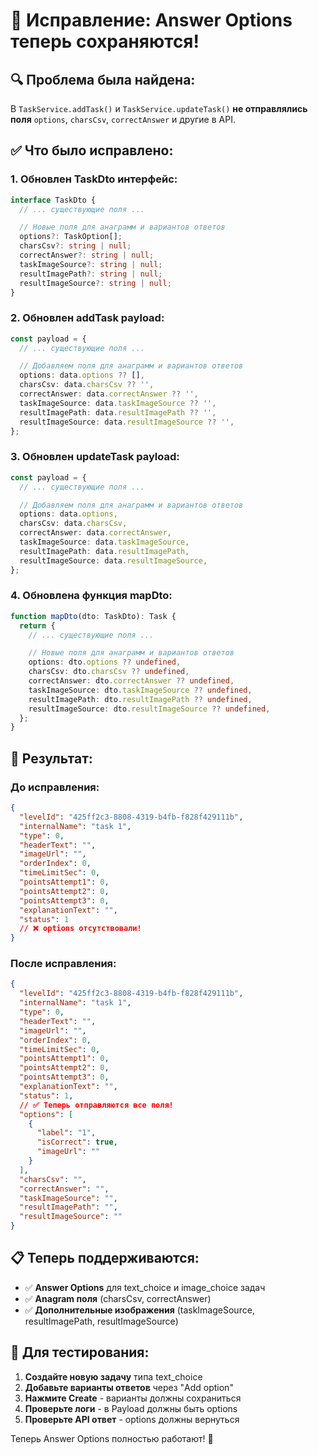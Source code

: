 # 🎯 Исправление: Answer Options теперь сохраняются!

## 🔍 **Проблема была найдена:**

В `TaskService.addTask()` и `TaskService.updateTask()` **не отправлялись поля** `options`, `charsCsv`, `correctAnswer` и другие в API.

## ✅ **Что было исправлено:**

### **1. Обновлен TaskDto интерфейс:**

```typescript
interface TaskDto {
  // ... существующие поля ...

  // Новые поля для анаграмм и вариантов ответов
  options?: TaskOption[];
  charsCsv?: string | null;
  correctAnswer?: string | null;
  taskImageSource?: string | null;
  resultImagePath?: string | null;
  resultImageSource?: string | null;
}
```

### **2. Обновлен addTask payload:**

```typescript
const payload = {
  // ... существующие поля ...

  // Добавляем поля для анаграмм и вариантов ответов
  options: data.options ?? [],
  charsCsv: data.charsCsv ?? '',
  correctAnswer: data.correctAnswer ?? '',
  taskImageSource: data.taskImageSource ?? '',
  resultImagePath: data.resultImagePath ?? '',
  resultImageSource: data.resultImageSource ?? '',
};
```

### **3. Обновлен updateTask payload:**

```typescript
const payload = {
  // ... существующие поля ...

  // Добавляем поля для анаграмм и вариантов ответов
  options: data.options,
  charsCsv: data.charsCsv,
  correctAnswer: data.correctAnswer,
  taskImageSource: data.taskImageSource,
  resultImagePath: data.resultImagePath,
  resultImageSource: data.resultImageSource,
};
```

### **4. Обновлена функция mapDto:**

```typescript
function mapDto(dto: TaskDto): Task {
  return {
    // ... существующие поля ...

    // Новые поля для анаграмм и вариантов ответов
    options: dto.options ?? undefined,
    charsCsv: dto.charsCsv ?? undefined,
    correctAnswer: dto.correctAnswer ?? undefined,
    taskImageSource: dto.taskImageSource ?? undefined,
    resultImagePath: dto.resultImagePath ?? undefined,
    resultImageSource: dto.resultImageSource ?? undefined,
  };
}
```

## 🚀 **Результат:**

### **До исправления:**

```json
{
  "levelId": "425ff2c3-8808-4319-b4fb-f828f429111b",
  "internalName": "task 1",
  "type": 0,
  "headerText": "",
  "imageUrl": "",
  "orderIndex": 0,
  "timeLimitSec": 0,
  "pointsAttempt1": 0,
  "pointsAttempt2": 0,
  "pointsAttempt3": 0,
  "explanationText": "",
  "status": 1
  // ❌ options отсутствовали!
}
```

### **После исправления:**

```json
{
  "levelId": "425ff2c3-8808-4319-b4fb-f828f429111b",
  "internalName": "task 1",
  "type": 0,
  "headerText": "",
  "imageUrl": "",
  "orderIndex": 0,
  "timeLimitSec": 0,
  "pointsAttempt1": 0,
  "pointsAttempt2": 0,
  "pointsAttempt3": 0,
  "explanationText": "",
  "status": 1,
  // ✅ Теперь отправляются все поля!
  "options": [
    {
      "label": "1",
      "isCorrect": true,
      "imageUrl": ""
    }
  ],
  "charsCsv": "",
  "correctAnswer": "",
  "taskImageSource": "",
  "resultImagePath": "",
  "resultImageSource": ""
}
```

## 📋 **Теперь поддерживаются:**

- ✅ **Answer Options** для text_choice и image_choice задач
- ✅ **Anagram поля** (charsCsv, correctAnswer)
- ✅ **Дополнительные изображения** (taskImageSource, resultImagePath, resultImageSource)

## 🎯 **Для тестирования:**

1. **Создайте новую задачу** типа text_choice
2. **Добавьте варианты ответов** через "Add option"
3. **Нажмите Create** - варианты должны сохраниться
4. **Проверьте логи** - в Payload должны быть options
5. **Проверьте API ответ** - options должны вернуться

Теперь Answer Options полностью работают! 🎊
